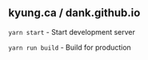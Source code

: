 ## kyung.ca / dank.github.io

`yarn start` - Start development server

`yarn run build` - Build for production
